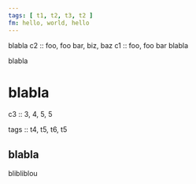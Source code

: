 ```yaml
---
tags: [ t1, t2, t3, t2 ]
fm: hello, world, hello
---
```

blabla
c2 :: foo, foo bar, biz, baz
c1 :: foo, foo bar
blabla



blabla

# blabla

c3 :: 3, 4, 5, 5

tags :: t4, t5, t6, t5

## blabla


blibliblou